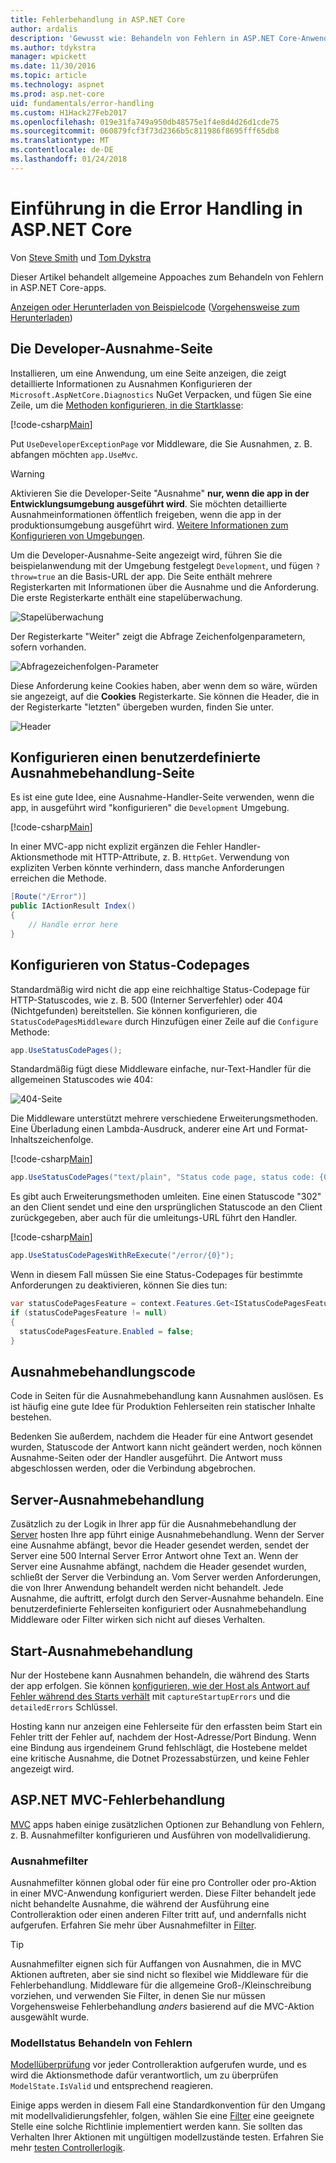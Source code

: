 ```yaml
---
title: Fehlerbehandlung in ASP.NET Core
author: ardalis
description: 'Gewusst wie: Behandeln von Fehlern in ASP.NET Core-Anwendungen zu ermitteln.'
ms.author: tdykstra
manager: wpickett
ms.date: 11/30/2016
ms.topic: article
ms.technology: aspnet
ms.prod: asp.net-core
uid: fundamentals/error-handling
ms.custom: H1Hack27Feb2017
ms.openlocfilehash: 019e31fa749a950db48575e1f4e8d4d26d1cde75
ms.sourcegitcommit: 060879fcf3f73d2366b5c811986f8695fff65db8
ms.translationtype: MT
ms.contentlocale: de-DE
ms.lasthandoff: 01/24/2018
---
```

# <a name="introduction-to-error-handling-in-aspnet-core"></a>Einführung in die Error Handling in ASP.NET Core

Von [Steve Smith](https://ardalis.com/) und [Tom Dykstra](https://github.com/tdykstra/)

Dieser Artikel behandelt allgemeine Appoaches zum Behandeln von Fehlern in ASP.NET Core-apps.

[Anzeigen oder Herunterladen von Beispielcode](https://github.com/aspnet/Docs/tree/master/aspnetcore/fundamentals/error-handling/sample) ([Vorgehensweise zum Herunterladen](xref:tutorials/index#how-to-download-a-sample))

## <a name="the-developer-exception-page"></a>Die Developer-Ausnahme-Seite

Installieren, um eine Anwendung, um eine Seite anzeigen, die zeigt detaillierte Informationen zu Ausnahmen Konfigurieren der `Microsoft.AspNetCore.Diagnostics` NuGet Verpacken, und fügen Sie eine Zeile, um die [Methoden konfigurieren, in die Startklasse](startup.md):

[!code-csharp[Main](error-handling/sample/Startup.cs?name=snippet_DevExceptionPage&highlight=7)]

Put `UseDeveloperExceptionPage` vor Middleware, die Sie Ausnahmen, z. B. abfangen möchten `app.UseMvc`.

>[!WARNING]
> Aktivieren Sie die Developer-Seite "Ausnahme" **nur, wenn die app in der Entwicklungsumgebung ausgeführt wird**. Sie möchten detaillierte Ausnahmeinformationen öffentlich freigeben, wenn die app in der produktionsumgebung ausgeführt wird. [Weitere Informationen zum Konfigurieren von Umgebungen](environments.md).

Um die Developer-Ausnahme-Seite angezeigt wird, führen Sie die beispielanwendung mit der Umgebung festgelegt `Development`, und fügen `?throw=true` an die Basis-URL der app. Die Seite enthält mehrere Registerkarten mit Informationen über die Ausnahme und die Anforderung. Die erste Registerkarte enthält eine stapelüberwachung. 

![Stapelüberwachung](error-handling/_static/developer-exception-page.png)

Der Registerkarte "Weiter" zeigt die Abfrage Zeichenfolgenparametern, sofern vorhanden.

![Abfragezeichenfolgen-Parameter](error-handling/_static/developer-exception-page-query.png)

Diese Anforderung keine Cookies haben, aber wenn dem so wäre, würden sie angezeigt, auf die **Cookies** Registerkarte. Sie können die Header, die in der Registerkarte "letzten" übergeben wurden, finden Sie unter.

![Header](error-handling/_static/developer-exception-page-headers.png)

## <a name="configuring-a-custom-exception-handling-page"></a>Konfigurieren einen benutzerdefinierte Ausnahmebehandlung-Seite

Es ist eine gute Idee, eine Ausnahme-Handler-Seite verwenden, wenn die app, in ausgeführt wird "konfigurieren" die `Development` Umgebung.

[!code-csharp[Main](error-handling/sample/Startup.cs?name=snippet_DevExceptionPage&highlight=11)]

In einer MVC-app nicht explizit ergänzen die Fehler Handler-Aktionsmethode mit HTTP-Attribute, z. B. `HttpGet`. Verwendung von expliziten Verben könnte verhindern, dass manche Anforderungen erreichen die Methode.

```csharp
[Route("/Error")]
public IActionResult Index()
{
    // Handle error here
}
```

## <a name="configuring-status-code-pages"></a>Konfigurieren von Status-Codepages

Standardmäßig wird nicht die app eine reichhaltige Status-Codepage für HTTP-Statuscodes, wie z. B. 500 (Interner Serverfehler) oder 404 (Nichtgefunden) bereitstellen. Sie können konfigurieren, die `StatusCodePagesMiddleware` durch Hinzufügen einer Zeile auf die `Configure` Methode:

```csharp
app.UseStatusCodePages();
```

Standardmäßig fügt diese Middleware einfache, nur-Text-Handler für die allgemeinen Statuscodes wie 404:

![404-Seite](error-handling/_static/default-404-status-code.png)

Die Middleware unterstützt mehrere verschiedene Erweiterungsmethoden. Eine Überladung einen Lambda-Ausdruck, anderer eine Art und Format-Inhaltszeichenfolge.

[!code-csharp[Main](error-handling/sample/Startup.cs?name=snippet_StatusCodePages)]

```csharp
app.UseStatusCodePages("text/plain", "Status code page, status code: {0}");
```

Es gibt auch Erweiterungsmethoden umleiten. Eine einen Statuscode "302" an den Client sendet und eine den ursprünglichen Statuscode an den Client zurückgegeben, aber auch für die umleitungs-URL führt den Handler.

[!code-csharp[Main](error-handling/sample/Startup.cs?name=snippet_StatusCodePagesWithRedirect)]

```csharp
app.UseStatusCodePagesWithReExecute("/error/{0}");
```

Wenn in diesem Fall müssen Sie eine Status-Codepages für bestimmte Anforderungen zu deaktivieren, können Sie dies tun:

```csharp
var statusCodePagesFeature = context.Features.Get<IStatusCodePagesFeature>();
if (statusCodePagesFeature != null)
{
  statusCodePagesFeature.Enabled = false;
}
```

## <a name="exception-handling-code"></a>Ausnahmebehandlungscode

Code in Seiten für die Ausnahmebehandlung kann Ausnahmen auslösen. Es ist häufig eine gute Idee für Produktion Fehlerseiten rein statischer Inhalte bestehen.

Bedenken Sie außerdem, nachdem die Header für eine Antwort gesendet wurden, Statuscode der Antwort kann nicht geändert werden, noch können Ausnahme-Seiten oder der Handler ausgeführt. Die Antwort muss abgeschlossen werden, oder die Verbindung abgebrochen.

## <a name="server-exception-handling"></a>Server-Ausnahmebehandlung

Zusätzlich zu der Logik in Ihrer app für die Ausnahmebehandlung der [Server](servers/index.md) hosten Ihre app führt einige Ausnahmebehandlung. Wenn der Server eine Ausnahme abfängt, bevor die Header gesendet werden, sendet der Server eine 500 Internal Server Error Antwort ohne Text an. Wenn der Server eine Ausnahme abfängt, nachdem die Header gesendet wurden, schließt der Server die Verbindung an. Vom Server werden Anforderungen, die von Ihrer Anwendung behandelt werden nicht behandelt. Jede Ausnahme, die auftritt, erfolgt durch den Server-Ausnahme behandeln. Eine benutzerdefinierte Fehlerseiten konfiguriert oder Ausnahmebehandlung Middleware oder Filter wirken sich nicht auf dieses Verhalten.

## <a name="startup-exception-handling"></a>Start-Ausnahmebehandlung

Nur der Hostebene kann Ausnahmen behandeln, die während des Starts der app erfolgen. Sie können [konfigurieren, wie der Host als Antwort auf Fehler während des Starts verhält](hosting.md#detailed-errors) mit `captureStartupErrors` und die `detailedErrors` Schlüssel.

Hosting kann nur anzeigen eine Fehlerseite für den erfassten beim Start ein Fehler tritt der Fehler auf, nachdem der Host-Adresse/Port Bindung. Wenn eine Bindung aus irgendeinem Grund fehlschlägt, die Hostebene meldet eine kritische Ausnahme, die Dotnet Prozessabstürzen, und keine Fehler angezeigt wird.

## <a name="aspnet-mvc-error-handling"></a>ASP.NET MVC-Fehlerbehandlung

[MVC](../mvc/index.md) apps haben einige zusätzlichen Optionen zur Behandlung von Fehlern, z. B. Ausnahmefilter konfigurieren und Ausführen von modellvalidierung.

### <a name="exception-filters"></a>Ausnahmefilter

Ausnahmefilter können global oder für eine pro Controller oder pro-Aktion in einer MVC-Anwendung konfiguriert werden. Diese Filter behandelt jede nicht behandelte Ausnahme, die während der Ausführung eine Controlleraktion oder einen anderen Filter tritt auf, und andernfalls nicht aufgerufen. Erfahren Sie mehr über Ausnahmefilter in [Filter](../mvc/controllers/filters.md).

>[!TIP]
> Ausnahmefilter eignen sich für Auffangen von Ausnahmen, die in MVC Aktionen auftreten, aber sie sind nicht so flexibel wie Middleware für die Fehlerbehandlung. Middleware für die allgemeine Groß-/Kleinschreibung vorziehen, und verwenden Sie Filter, in denen Sie nur müssen Vorgehensweise Fehlerbehandlung *anders* basierend auf die MVC-Aktion ausgewählt wurde.

### <a name="handling-model-state-errors"></a>Modellstatus Behandeln von Fehlern

[Modellüberprüfung](../mvc/models/validation.md) vor jeder Controlleraktion aufgerufen wurde, und es wird die Aktionsmethode dafür verantwortlich, um zu überprüfen `ModelState.IsValid` und entsprechend reagieren.

Einige apps werden in diesem Fall eine Standardkonvention für den Umgang mit modellvalidierungsfehler, folgen, wählen Sie eine [Filter](../mvc/controllers/filters.md) eine geeignete Stelle eine solche Richtlinie implementiert werden kann. Sie sollten das Verhalten Ihrer Aktionen mit ungültigen modellzustände testen. Erfahren Sie mehr [testen Controllerlogik](../mvc/controllers/testing.md).



